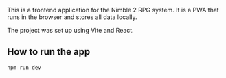 This is a frontend application for the Nimble 2 RPG system. It is a PWA that runs in the browser and stores all data locally.

The project was set up using Vite and React.

## How to run the app

```bash
npm run dev
```
